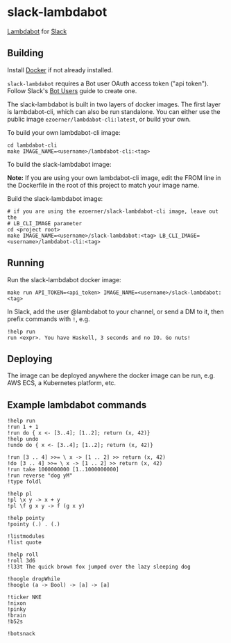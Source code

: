 slack-lambdabot
===============

[Lambdabot](https://hackage.haskell.org/package/lambdabot) for
[Slack](https://slack.com)

Building
--------

Install [Docker](https://www.docker.com) if not already installed.

`slack-lambdabot` requires a Bot user OAuth access token ("api token").
Follow Slack's [Bot Users](https://api.slack.com/bot-users) guide to create one.

The slack-lambdabot is built in two layers of docker images.
The first layer is lambdabot-cli, which can also be run standalone.
You can either use the public image `ezoerner/lambdabot-cli:latest`, or build your
own.

To build your own lambdabot-cli image:

    cd lambdabot-cli
    make IMAGE_NAME=<username>/lambdabot-cli:<tag>

To build the slack-lambdabot image:

**Note:** If you are using your own lambdabot-cli image, edit the FROM line in the Dockerfile
in the root of this project to match your image name.

Build the slack-lambdabot image:
    
    # if you are using the ezoerner/slack-lambdabot-cli image, leave out the
    # LB_CLI_IMAGE parameter
    cd <project root>
    make IMAGE_NAME=<username>/slack-lambdabot:<tag> LB_CLI_IMAGE=<username>/lambdabot-cli:<tag>

Running
-------

Run the slack-lambdabot docker image:

```
make run API_TOKEN=<api_token> IMAGE_NAME=<username>/slack-lambdabot:<tag>
```

In Slack, add the user @lambdabot to your channel, or
send a DM to it, then prefix commands with `!`, e.g.

    !help run
    run <expr>. You have Haskell, 3 seconds and no IO. Go nuts!

Deploying
---------

The image can be deployed anywhere the docker image can be run, e.g.
AWS ECS, a Kubernetes platform, etc.


Example lambdabot commands
--------------------------

    !help run
    !run 1 + 1
    !run do { x <- [3..4]; [1..2]; return (x, 42)}
    !help undo
    !undo do { x <- [3..4]; [1..2]; return (x, 42)}

    !run [3 .. 4] >>= \ x -> [1 .. 2] >> return (x, 42)
    !do [3 .. 4] >>= \ x -> [1 .. 2] >> return (x, 42)
    !run take 1000000000 [1..1000000000]
    !run reverse "dog yM"
    !type foldl

    !help pl
    !pl \x y -> x + y
    !pl \f g x y -> f (g x y)

    !help pointy
    !pointy (.) . (.)

    !listmodules
    !list quote

    !help roll
    !roll 3d6
    !l33t The quick brown fox jumped over the lazy sleeping dog

    !hoogle dropWhile
    !hoogle (a -> Bool) -> [a] -> [a]

    !ticker NKE
    !nixon
    !pinky
    !brain
    !b52s

    !botsnack
